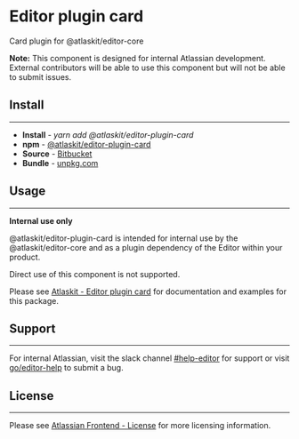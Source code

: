 # Editor plugin card

Card plugin for @atlaskit/editor-core

**Note:** This component is designed for internal Atlassian development.
External contributors will be able to use this component but will not be able to submit issues.

## Install
---
- **Install** - *yarn add @atlaskit/editor-plugin-card*
- **npm** - [@atlaskit/editor-plugin-card](https://www.npmjs.com/package/@atlaskit/editor-plugin-card)
- **Source** - [Bitbucket](https://bitbucket.org/atlassian/atlassian-frontend/src/master/packages/editor/editor-plugin-card)
- **Bundle** - [unpkg.com](https://unpkg.com/@atlaskit/editor-plugin-card/dist/)

## Usage
---
**Internal use only**

@atlaskit/editor-plugin-card is intended for internal use by the @atlaskit/editor-core and as a plugin dependency of the Editor within your product.

Direct use of this component is not supported.

Please see [Atlaskit - Editor plugin card](https://atlaskit.atlassian.com/packages/editor/editor-plugin-card) for documentation and examples for this package.

## Support
---
For internal Atlassian, visit the slack channel [#help-editor](https://atlassian.slack.com/archives/CFG3PSQ9E) for support or visit [go/editor-help](https://go/editor-help) to submit a bug.
## License
---
 Please see [Atlassian Frontend - License](https://developer.atlassian.com/cloud/framework/atlassian-frontend/#license) for more licensing information.